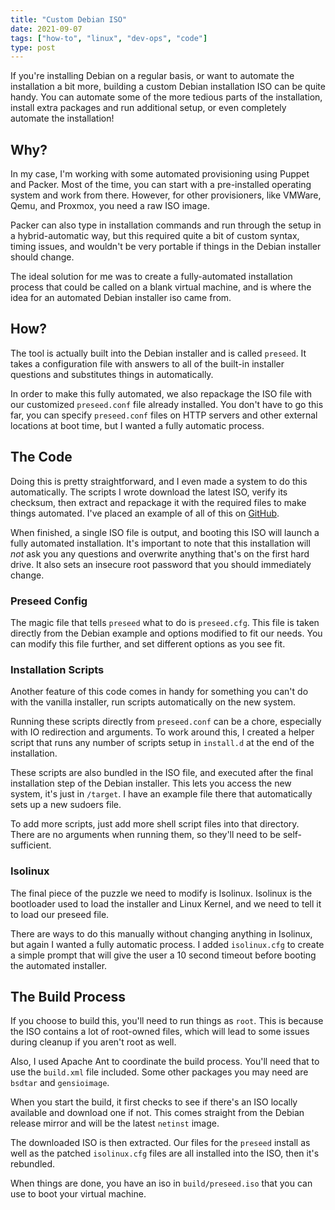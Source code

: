 ```yaml
---
title: "Custom Debian ISO"
date: 2021-09-07
tags: ["how-to", "linux", "dev-ops", "code"]
type: post
---
```


If you're installing Debian on a regular basis, or want to automate the
installation a bit more, building a custom Debian installation ISO can be quite
handy.  You can automate some of the more tedious parts of the installation,
install extra packages and run additional setup, or even completely automate the
installation!

## Why?

In my case, I'm working with some automated provisioning using Puppet and
Packer.  Most of the time, you can start with a pre-installed operating system
and work from there. However, for other provisioners, like VMWare, Qemu, and
Proxmox, you need a raw ISO image.

Packer can also type in installation commands and run through the setup in a
hybrid-automatic way, but this required quite a bit of custom syntax, timing
issues, and wouldn't be very portable if things in the Debian installer should
change.

The ideal solution for me was to create a fully-automated installation process
that could be called on a blank virtual machine, and is where the idea for an
automated Debian installer iso came from.

## How?

The tool is actually built into the Debian installer and is called `preseed`.
It takes a configuration file with answers to all of the built-in installer
questions and substitutes things in automatically.

In order to make this fully automated, we also repackage the ISO file with our
customized `preseed.conf` file already installed.  You don't have to go this
far, you can specify `preseed.conf` files on HTTP servers and other external
locations at boot time, but I wanted a fully automatic process.

## The Code

Doing this is pretty straightforward, and I even made a system to do this
automatically.  The scripts I wrote download the latest ISO, verify its
checksum, then extract and repackage it with the required files to make things
automated.  I've placed an example of all of this on
[GitHub](https://github.com/akester/custom-debian-iso).

When finished, a single ISO file is output, and booting this ISO will launch a
fully automated installation.  It's important to note that this installation
will _not_ ask you any questions and overwrite anything that's on the first hard
drive.  It also sets an insecure root password that you should immediately
change.

### Preseed Config

The magic file that tells `preseed` what to do is `preseed.cfg`.  This file is
taken directly from the Debian example and options modified to fit our needs.
You can modify this file further, and set different options as you see fit.

### Installation Scripts

Another feature of this code comes in handy for something you can't do with the
vanilla installer, run scripts automatically on the new system.

Running these scripts directly from `preseed.conf` can be a chore, especially
with IO redirection and arguments.  To work around this, I created a helper
script that runs any number of scripts setup in `install.d` at the end of the
installation.

These scripts are also bundled in the ISO file, and executed after the final
installation step of the Debian installer.  This lets you access the new system,
it's just in `/target`.  I have an example file there that automatically sets up
a new sudoers file.

To add more scripts, just add more shell script files into that directory.
There are no arguments when running them, so they'll need to be self-sufficient.

### Isolinux

The final piece of the puzzle we need to modify is Isolinux.  Isolinux is the
bootloader used to load the installer and Linux Kernel, and we need to tell it
to load our preseed file.

There are ways to do this manually without changing anything in Isolinux, but
again I wanted a fully automatic process.  I added `isolinux.cfg` to create a
simple prompt that will give the user a 10 second timeout before booting the
automated installer.

## The Build Process

If you choose to build this, you'll need to run things as `root`.  This is
because the ISO contains a lot of root-owned files, which will lead to some
issues during cleanup if you aren't root as well.

Also, I used Apache Ant to coordinate the build process.  You'll need that to
use the `build.xml` file included.  Some other packages you may need are
`bsdtar` and `gensioimage`.

When you start the build, it first checks to see if there's an ISO locally
available and download one if not.  This comes straight from the Debian release
mirror and will be the latest `netinst` image.

The downloaded ISO is then extracted.  Our files for the `preseed` install as
well as the patched `isolinux.cfg` files are all installed into the ISO, then
it's rebundled.

When things are done, you have an iso in `build/preseed.iso` that you can use to
boot your virtual machine.
